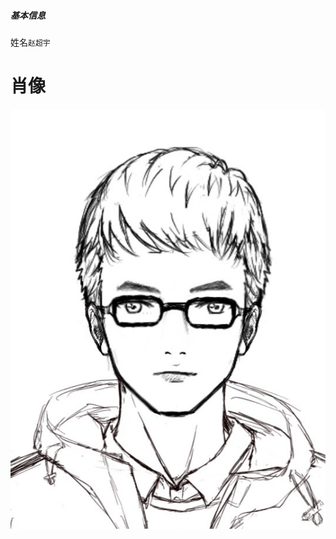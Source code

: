 ##### 基本信息
姓名`赵超宇`
# 肖像
![肖像](https://github.com/ZacharyChiu/Novels/blob/master/%E4%B8%89%E7%8B%97%E9%BC%8E%E7%AB%8B/%E4%BA%BA%E7%89%A9/%E8%82%96%E5%83%8F/%E8%B5%B5%E8%B6%85%E5%AE%87.jpg)
